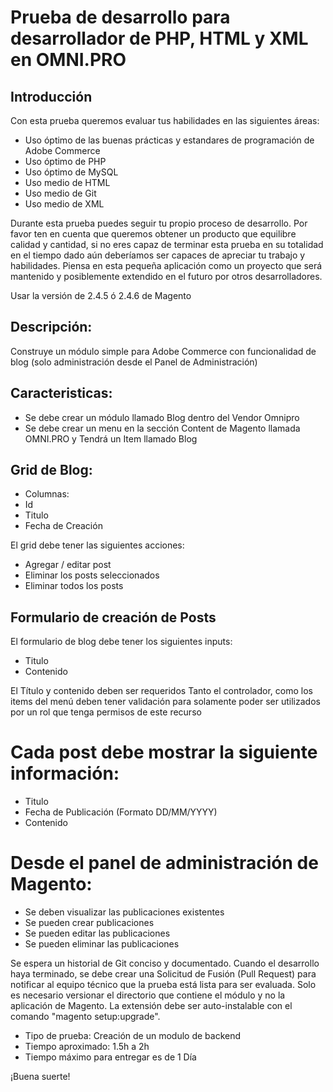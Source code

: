 # Prueba de desarrollo para desarrollador de PHP, HTML y XML en OMNI.PRO

## Introducción
Con esta prueba queremos evaluar tus habilidades en las siguientes áreas:
* Uso óptimo de las buenas prácticas y estandares de programación de Adobe Commerce
* Uso óptimo de PHP
* Uso óptimo de MySQL
* Uso medio de HTML
* Uso medio de Git
* Uso medio de XML
  
Durante esta prueba puedes seguir tu propio proceso de desarrollo. Por favor ten en cuenta que queremos obtener un producto que equilibre calidad y cantidad, si no eres capaz de terminar esta prueba en su totalidad en el tiempo dado aún deberíamos ser capaces de apreciar tu trabajo y habilidades. Piensa en esta pequeña aplicación como un proyecto que será mantenido y posiblemente extendido en el futuro por otros desarrolladores.

Usar la versión de 2.4.5 ó 2.4.6 de Magento

## Descripción:
Construye un módulo simple para Adobe Commerce con funcionalidad de blog (solo administración desde el Panel de Administración)

## Caracteristicas:
* Se debe crear un módulo llamado Blog dentro del Vendor Omnipro
* Se debe crear un menu en la sección Content de Magento llamada OMNI.PRO y Tendrá un Item llamado Blog

## Grid de Blog:
- Columnas:
- Id
- Titulo
- Fecha de Creación

El grid debe tener las siguientes acciones:
- Agregar / editar post
- Eliminar los posts seleccionados
- Eliminar todos los posts

## Formulario de creación de Posts
El formulario de blog debe tener los siguientes inputs:
- Titulo
- Contenido

El Título y contenido deben ser requeridos
Tanto el controlador, como los items del menú deben tener validación para solamente poder ser utilizados por un rol que tenga permisos de este recurso

# Cada post debe mostrar la siguiente información:
- Titulo
- Fecha de Publicación (Formato DD/MM/YYYY)
- Contenido

# Desde el panel de administración de Magento:
* Se deben visualizar las publicaciones existentes
* Se pueden crear publicaciones
* Se pueden editar las publicaciones
* Se pueden eliminar las publicaciones

Se espera un historial de Git conciso y documentado. Cuando el desarrollo haya terminado, se debe crear una Solicitud de Fusión (Pull Request) para notificar al equipo técnico que la prueba está lista para ser evaluada. Solo es necesario versionar el directorio que contiene el módulo y no la aplicación de Magento. La extensión debe ser auto-instalable con el comando "magento setup:upgrade".

* Tipo de prueba: Creación de un modulo de backend
* Tiempo aproximado: 1.5h a 2h
* Tiempo máximo para entregar es de 1 Día

¡Buena suerte!
